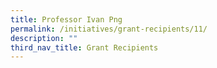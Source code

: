 ```yaml
---
title: Professor Ivan Png
permalink: /initiatives/grant-recipients/11/
description: ""
third_nav_title: Grant Recipients
---
```

